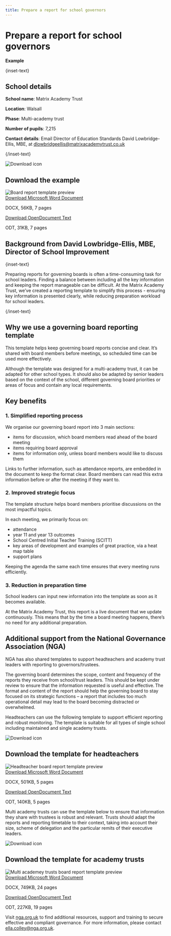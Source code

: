 ```yaml
---
title: Prepare a report for school governors
---
```


# Prepare a report for school governors

<strong class="govuk-tag">Example</strong>

{inset-text}

## School details

**School name**: Matrix Academy Trust

**Location**: Walsall

**Phase**: Multi-academy trust

**Number of pupils**: 7,215

**Contact details**: Email Director of Education Standards David Lowbridge-Ellis, MBE, at <dlowbridgeellis@matrixacademytrust.co.uk>

{/inset-text}

<div class="info-box">
  <div class="info-box__corner">
    <img src="/assets/images/download-icon.svg" alt="Download icon">
  </div>
  <h2 class="govuk-heading-m">
    Download the example
  </h2>
  <div class="govuk-grid-row info-box__download-content">
    <div class="govuk-grid-column-one-half">
      <img src="/assets/images/preview-governing-board-report.png" alt="Board report template preview" class="dfe-file-preview-image">
    </div>
    <div class="govuk-grid-column-one-half">
      <div class="info-box__content">
        <a class="govuk-body" href="<%= @base_url %>/assets/files/board-report-template.docx">
          Download Microsoft Word Document
        </a>
        <p>
          DOCX, 56KB, 7 pages
        </p>
        <a class="govuk-body" href="<%= @base_url %>/assets/files/board-report-template.odt">
          Download OpenDocument Text
        </a>
        <p>
          ODT, 31KB, 7 pages
        </p>
      </div>
    </div>
  </div>
</div>

## Background from David Lowbridge-Ellis, MBE, Director of School Improvement

{inset-text}

Preparing reports for governing boards is often a time-consuming task for school leaders. Finding a balance between including all the key information and keeping the report manageable can be difficult. At the Matrix Academy Trust, we’ve created a reporting template to simplify this process - ensuring key information is presented clearly, while reducing preparation workload for school leaders.

{/inset-text}

## Why we use a governing board reporting template

This template helps keep governing board reports concise and clear. It’s shared with board members before meetings, so scheduled time can be used more effectively.

Although the template was designed for a multi-academy trust, it can be adapted for other school types. It should also be adapted by senior leaders based on the context of the school, different governing board priorities or areas of focus and contain any local requirements.

## Key benefits

### 1. Simplified reporting process

We organise our governing board report into 3 main sections:

- items for discussion, which board members read ahead of the board meeting
- items requiring board approval
- items for information only, unless board members would like to discuss them

Links to further information, such as attendance reports, are embedded in the document to keep the format clear. Board members can read this extra information before or after the meeting if they want to.

### 2. Improved strategic focus

The template structure helps board members prioritise discussions on the most impactful topics.

In each meeting, we primarily focus on:

- attendance
- year 11 and year 13 outcomes
- School Centred Initial Teacher Training (SCITT)
- key areas of development and examples of great practice, via a heat map table
- support plans

Keeping the agenda the same each time ensures that every meeting runs efficiently.

### 3. Reduction in preparation time

School leaders can input new information into the template as soon as it becomes available.

At the Matrix Academy Trust, this report is a live document that we update continuously. This means that by the time a board meeting happens, there’s no need for any additional preparation.

## Additional support from the National Governance Association (NGA)

NGA has also shared templates to support headteachers and academy trust leaders with reporting to governors/trustees.

The governing board determines the scope, content and frequency of the reports they receive from school/trust leaders. This should be kept under review to ensure that the information requested is useful and effective. The format and content of the report should help the governing board to stay focused on its strategic functions – a report that includes too much operational detail may lead to the board becoming distracted or overwhelmed.

Headteachers can use the following template to support efficient reporting and robust monitoring. The template is suitable for all types of single school including maintained and single academy trusts.

<div class="info-box">
  <div class="info-box__corner">
    <img src="/assets/images/download-icon.svg" alt="Download icon">
  </div>
  <h2 class="govuk-heading-m">
    Download the template for headteachers
  </h2>
  <div class="govuk-grid-row info-box__download-content">
    <div class="govuk-grid-column-one-half">
      <img src="/assets/images/preview-headteacher-report.png" alt="Headteacher board report template preview" class="dfe-file-preview-image">
    </div>
    <div class="govuk-grid-column-one-half">
      <div class="info-box__content">
        <a class="govuk-body" href="<%= @base_url %>/assets/files/headteacher-board-report-template.docx">
          Download Microsoft Word Document
        </a>
        <p>
          DOCX, 501KB, 5 pages
        </p>
        <a class="govuk-body" href="<%= @base_url %>/assets/files/headteacher-board-report-template.odt">
          Download OpenDocument Text
        </a>
        <p>
          ODT, 140KB, 5 pages
        </p>
      </div>
    </div>
  </div>
</div>

Multi academy trusts can use the template below to ensure that information they share with trustees is robust and relevant. Trusts should adapt the reports and reporting timetable to their context, taking into account their size, scheme of delegation and the particular remits of their executive leaders.

<div class="info-box">
  <div class="info-box__corner">
    <img src="/assets/images/download-icon.svg" alt="Download icon">
  </div>
  <h2 class="govuk-heading-m">
    Download the template for academy trusts
  </h2>
  <div class="govuk-grid-row info-box__download-content">
    <div class="govuk-grid-column-one-half">
      <img src="/assets/images/preview-trust-report.png" alt="Multi academey trusts board report template preview" class="dfe-file-preview-image">
    </div>
    <div class="govuk-grid-column-one-half">
      <div class="info-box__content">
        <a class="govuk-body" href="<%= @base_url %>/assets/files/trust-board-report-template.docx">
          Download Microsoft Word Document
        </a>
        <p>
          DOCX, 749KB, 24 pages
        </p>
        <a class="govuk-body" href="<%= @base_url %>/assets/files/trust-board-report-template.odt">
          Download OpenDocument Text
        </a>
        <p>
          ODT, 227KB, 19 pages
        </p>
      </div>
    </div>
  </div>
</div>

Visit [nga.org.uk](https://www.nga.org.uk/) to find additional resources, support and training to secure effective and compliant governance. For more information, please contact <ella.colley@nga.org.uk>.
